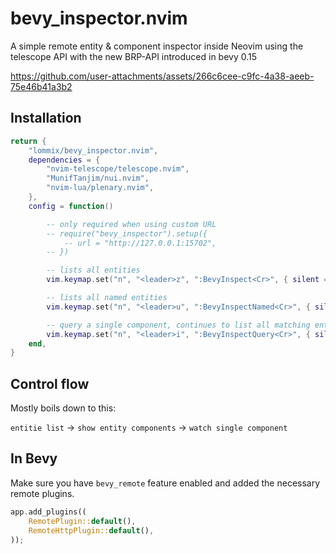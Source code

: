 # bevy_inspector.nvim

A simple remote entity & component inspector inside Neovim
using the telescope API with the new BRP-API introduced in bevy 0.15


https://github.com/user-attachments/assets/266c6cee-c9fc-4a38-aeeb-75e46b41a3b2


## Installation

```lua
return {
	"lommix/bevy_inspector.nvim",
	dependencies = {
		"nvim-telescope/telescope.nvim",
        "MunifTanjim/nui.nvim",
        "nvim-lua/plenary.nvim",
	},
	config = function()

        -- only required when using custom URL
		-- require("bevy_inspector").setup({
	        -- url = "http://127.0.0.1:15702",
        -- })

        -- lists all entities
		vim.keymap.set("n", "<leader>z", ":BevyInspect<Cr>", { silent = true })

        -- lists all named entities
		vim.keymap.set("n", "<leader>u", ":BevyInspectNamed<Cr>", { silent = true })

        -- query a single component, continues to list all matching entities
		vim.keymap.set("n", "<leader>i", ":BevyInspectQuery<Cr>", { silent = true })
	end,
}
```

## Control flow

Mostly boils down to this:

`entitie list` -> `show entity components` -> `watch single component`

## In Bevy

Make sure you have `bevy_remote` feature enabled and added the necessary remote plugins.

```rust
app.add_plugins((
    RemotePlugin::default(),
    RemoteHttpPlugin::default(),
));
```
